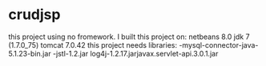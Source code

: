 # crudjsp
this  project using no fromework. I built this project on:
netbeans 8.0
jdk 7 (1.7.0_75)
tomcat 7.0.42
this project needs libraries:
-mysql-connector-java-5.1.23-bin.jar
-jstl-1.2.jar log4j-1.2.17.jarjavax.servlet-api.3.0.1.jar
